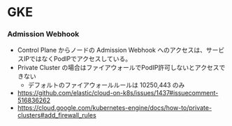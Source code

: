 # GKE

### Admission Webhook

- Control Plane からノードの Admission Webhook へのアクセスは、サービスIPではなくPodIPでアクセスしている。
- Private Cluster の場合はファイアウォールでPodIP許可しないとアクセスできない
  - デフォルトのファイアウォールルールは 10250,443 のみ
- https://github.com/elastic/cloud-on-k8s/issues/1437#issuecomment-516836262
- https://cloud.google.com/kubernetes-engine/docs/how-to/private-clusters#add_firewall_rules

